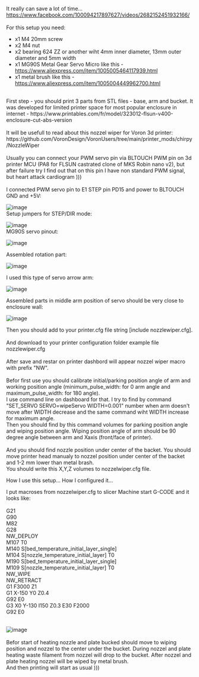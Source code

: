 It really can save a lot of time...</br>
https://www.facebook.com/100094217897627/videos/2682152451932166/ </br>
</br>
For this setup you need:</br>
- x1 M4 20mm screw </br>
- x2 M4 nut</br>
- x2 bearing 624 ZZ or another wiht 4mm inner diameter, 13mm outer diameter and 5mm width</br>
- x1 MG90S Metal Gear Servo Micro like this - https://www.aliexpress.com/item/1005005464117939.html</br>
- x1 metal brush like this - https://www.aliexpress.com/item/1005004449962700.html</br>
</br>
First step - you should print 3 parts from STL files - base, arm and bucket. It was developed for limited printer space for most popular enclosure in internet - https://www.printables.com/fr/model/323012-flsun-v400-enclosure-cut-abs-version </br>
</br>
It will be usefull to read about this nozzel wiper for Voron 3d printer: https://github.com/VoronDesign/VoronUsers/tree/main/printer_mods/chirpy/NozzleWiper</br>
</br>
Usually you can connect your PWM servo pin via BLTOUCH PWM pin on 3d printer MCU (PA8 for FLSUN castrated clone of MKS Robin nano v2), but after failure try I find 
out that on this pin I have non standard PWM signal, but heart attack cardiogram )))</br>
</br>
I connected PWM servo pin to E1 STEP pin PD15 and power to BLTOUCH GND and +5V:</br>

![image](https://github.com/ViktorDiy/FLSUN-V400-nozzle-wipe/assets/147925158/a32e8b0b-0394-4e7f-bca7-0ee199edee72) </br>
Setup jumpers for STEP/DIR mode:</br>

![image](https://github.com/ViktorDiy/FLSUN-V400-nozzle-wipe/assets/147925158/01bf16a8-234c-447c-a957-c3a122b4de70) </br>
MG90S servo pinout:</br>

![image](https://github.com/ViktorDiy/FLSUN-V400-nozzle-wipe/assets/147925158/5bb4ba07-d599-49fb-af3d-2f71cc971184) </br>

Assembled rotation part:</br>

![image](https://github.com/ViktorDiy/FLSUN-V400-nozzle-wipe/assets/147925158/1b627ad5-fa38-441a-a3de-f6b337808114) </br>

I used this type of servo arrow arm:</br>

![image](https://github.com/ViktorDiy/FLSUN-V400-nozzle-wipe/assets/147925158/6620d116-864c-49e2-90e2-494fa047e89a) </br>

Assembled parts in middle arm position of servo should be very close to enclosure wall:</br>

![image](https://github.com/ViktorDiy/FLSUN-V400-nozzle-wipe/assets/147925158/7e75890f-0aca-4b11-99e7-11304e907240) </br>

Then you should add to your printer.cfg file string [include nozzlewiper.cfg]. </br>
</br>
And download to your printer configuration folder example file nozzlewiper.cfg</br>
</br>
After save and restar on printer dashbord will appear nozzel wiper macro with prefix "NW".</br>
</br>
Befor first use you should calibrate initial/parking position angle of arm and working position angle (minimum_pulse_width: for 0 arm angle and maximum_pulse_width: for
180 angle).</br>
I use command line on dashboard for that. I try to find by command "SET_SERVO SERVO=wipeServo WIDTH=0.001" number when arm doesn't move after WIDTH decrease and the same
command wiht WIDTH increase for maximum angle.</br>
Then you should find by this command volumes for parking position angle and wiping position angle. Wiping position angle of arm should be 90 degree angle between arm
and Xaxis (front/face of printer).</br>
</br>
And you should find nozzle position under center of the backet. You should move printer head manualy to nozzel position under center of the backet and 1-2 mm lower
than metal brash.</br>
You should write this X,Y,Z volumes to nozzelwiper.cfg file.</br>

How I use this setup... How I configured it...

I put macroses from nozzelwiper.cfg to slicer Machine start G-CODE and it looks like:</br>
</br>
G21</br>
G90</br>
M82</br>
G28</br>
NW_DEPLOY</br>
M107 T0</br>
M140 S[bed_temperature_initial_layer_single]</br>
M104 S[nozzle_temperature_initial_layer] T0</br>
M190 S[bed_temperature_initial_layer_single]</br>
M109 S[nozzle_temperature_initial_layer] T0</br>
NW_WIPE</br>
NW_RETRACT</br>
G1 F3000 Z1</br>
G1 X-150 Y0 Z0.4</br>
G92 E0</br>
G3 X0 Y-130 I150 Z0.3 E30 F2000</br>
G92 E0</br>
</br>

![image](https://github.com/ViktorDiy/FLSUN-V400-nozzle-wipe/assets/147925158/1a70a169-4a22-4097-bb0b-95009762da92)</br>
</br>
Befor start of heating nozzle and plate bucked should move to wiping position and nozzel to the center under the bucket. During nozzel and plate heating waste filament from nozzel will drop to the bucket. After nozzel and plate heating nozzel will be wiped by metal brush. </br>
And then printing will start as usual )))
